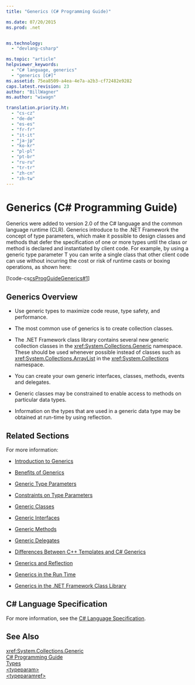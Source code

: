 ```yaml
---
title: "Generics (C# Programming Guide)"

ms.date: 07/20/2015
ms.prod: .net


ms.technology: 
  - "devlang-csharp"

ms.topic: "article"
helpviewer_keywords: 
  - "C# language, generics"
  - "generics [C#]"
ms.assetid: 75ea8509-a4ea-4e7a-a2b3-cf72482e9282
caps.latest.revision: 23
author: "BillWagner"
ms.author: "wiwagn"

translation.priority.ht: 
  - "cs-cz"
  - "de-de"
  - "es-es"
  - "fr-fr"
  - "it-it"
  - "ja-jp"
  - "ko-kr"
  - "pl-pl"
  - "pt-br"
  - "ru-ru"
  - "tr-tr"
  - "zh-cn"
  - "zh-tw"
---
```

# Generics (C# Programming Guide)
Generics were added to version 2.0 of the C# language and the common language runtime (CLR). Generics introduce to the .NET Framework the concept of type parameters, which make it possible to design classes and methods that defer the specification of one or more types until the class or method is declared and instantiated by client code. For example, by using a generic type parameter T you can write a single class that other client code can use without incurring the cost or risk of runtime casts or boxing operations, as shown here:  
  
 [!code-cs[csProgGuideGenerics#1](../../../csharp/programming-guide/generics/codesnippet/CSharp/index_1.cs)]  
  
## Generics Overview  
  
-   Use generic types to maximize code reuse, type safety, and performance.  
  
-   The most common use of generics is to create collection classes.  
  
-   The .NET Framework class library contains several new generic collection classes in the <xref:System.Collections.Generic> namespace. These should be used whenever possible instead of classes such as <xref:System.Collections.ArrayList> in the <xref:System.Collections> namespace.  
  
-   You can create your own generic interfaces, classes, methods, events and delegates.  
  
-   Generic classes may be constrained to enable access to methods on particular data types.  
  
-   Information on the types that are used in a generic data type may be obtained at run-time by using reflection.  
  
## Related Sections  
 For more information:  
  
-   [Introduction to Generics](../../../csharp/programming-guide/generics/introduction-to-generics.md)  
  
-   [Benefits of Generics](../../../csharp/programming-guide/generics/benefits-of-generics.md)  
  
-   [Generic Type Parameters](../../../csharp/programming-guide/generics/generic-type-parameters.md)  
  
-   [Constraints on Type Parameters](../../../csharp/programming-guide/generics/constraints-on-type-parameters.md)  
  
-   [Generic Classes](../../../csharp/programming-guide/generics/generic-classes.md)  
  
-   [Generic Interfaces](../../../csharp/programming-guide/generics/generic-interfaces.md)  
  
-   [Generic Methods](../../../csharp/programming-guide/generics/generic-methods.md)  
  
-   [Generic Delegates](../../../csharp/programming-guide/generics/generic-delegates.md)  
  
-   [Differences Between C++ Templates and C# Generics](../../../csharp/programming-guide/generics/differences-between-cpp-templates-and-csharp-generics.md)  
  
-   [Generics and Reflection](../../../csharp/programming-guide/generics/generics-and-reflection.md)  
  
-   [Generics in the Run Time](../../../csharp/programming-guide/generics/generics-in-the-run-time.md)  
  
-   [Generics in the .NET Framework Class Library](../../../csharp/programming-guide/generics/generics-in-the-net-framework-class-library.md)  
  
## C# Language Specification  
 For more information, see the [C# Language Specification](../../../csharp/language-reference/language-specification/index.md).  
  
## See Also  
 <xref:System.Collections.Generic>   
 [C# Programming Guide](../../../csharp/programming-guide/index.md)   
 [Types](../../../csharp/programming-guide/types/index.md)   
 [\<typeparam>](../../../csharp/programming-guide/xmldoc/typeparam.md)   
 [\<typeparamref>](../../../csharp/programming-guide/xmldoc/typeparamref.md)
